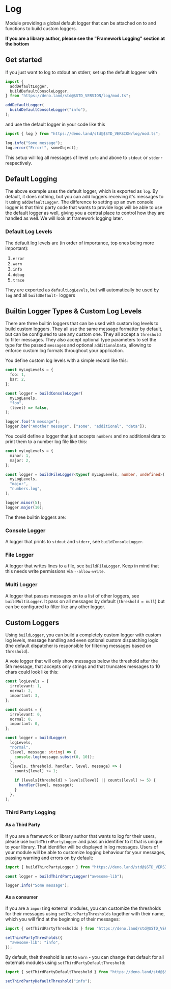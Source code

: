 # Log

Module providing a global default logger that can be attached on to and
functions to build custom loggers.

**If you are a library author, please see the "Framework Logging" section at the
bottom**

## Get started

If you just want to log to stdout an stderr, set up the default loggeer with

```ts
import {
  addDefaultLogger,
  buildDefaultConsoleLogger,
} from "https://deno.land/std@$STD_VERSION/log/mod.ts";

addDefaultLogger(
  buildDefaultConsoleLogger("info"),
);
```

and use the default logger in your code like this

```ts
import { log } from "https://deno.land/std@$STD_VERSION/log/mod.ts";

log.info("Some message");
log.error("Error!", someObject);
```

This setup will log all messages of level `info` and above to `stdout` or
`stderr` respectively.

## Default Logging

The above example uses the default logger, which is exported as `log`. By
default, it does nothing, but you can add loggers receiving it's messages to it
using `addDefaultLogger`. The difference to setting up an own console logger is
that third party code that wants to provide logs will be able to use the default
logger as well, giving you a central place to control how they are handled as
well. We will look at framework logging later.

### Default Log Levels

The default log levels are (in order of importance, top ones being more
important):

1. `error`
2. `warn`
3. `info`
4. `debug`
5. `trace`

They are exported as `defaultLogLevels`, but will automatically be used by `log`
and all `buildDefault-` loggers

## Builtin Logger Types & Custom Log Levels

There are three builtin loggers that can be used with custom log levels to build
custom loggers. They all use the same message formatter by default, but can be
configured to use any custom one. They all accept a `threshold` to filter
messages. They also accept optional type parameters to set the type for the
passed `message`s and optional `additionalData`, allowing to enforce custom log
formats throughout your application.

You define custom log levels with a simple record like this:

```ts
const myLogLevels = {
  foo: 1,
  bar: 2,
};

const logger = buildConsoleLogger(
  myLogLevels,
  "foo",
  (level) => false,
);

logger.foo("A message");
logger.bar("Another message", ["some", "additional", "data"]);
```

You could define a logger that just accepts `numbers` and no additional data to
print them to a number log file like this:

```ts
const myLogLevels = {
  minor: 1,
  major: 2,
};

const logger = buildFileLogger<typeof myLogLevels, number, undefined>(
  myLogLevels,
  "major",
  "numbers.log",
);

logger.minor(5);
logger.major(10);
```

The three builtin loggers are:

### Console Logger

A logger that prints to `stdout` and `stderr`, see `buildConsoleLogger`.

### File Logger

A logger that writes lines to a file, see `buildFileLogger`. Keep in mind that
this needs write permissions via `--allow-write`.

### Multi Logger

A logger that passes messages on to a list of other loggers, see
`buildMultiLogger`. It pass on all messages by default (`threshold = null`) but
can be configured to filter like any other logger.

## Custom Loggers

Using `buildLogger`, you can build a completely custom logger with custom log
levels, message handling and even optional custom dispatching logic (the default
dispatcher is responsible for filtering messages based on `threshold`).

A vote logger that will only show messages below the threshold after the 5th
message, that accepts only strings and that truncates messages to 10 chars could
look like this:

```ts
const logLevels = {
  irrelevant: 1,
  normal: 2,
  important: 3,
};

const counts = {
  irrelevant: 0,
  normal: 0,
  important: 0,
};

const logger = buildLogger(
  logLevels,
  "normal",
  (level, message: string) => {
    console.log(message.substr(0, 10));
  },
  (levels, threshold, handler, level, message) => {
    counts[level] += 1;

    if (levels[threshold] > levels[level] || counts[level] >= 5) {
      handler(level, message);
    }
  },
);
```

### Third Party Logging

#### As a Third Party

If you are a framework or library author that wants to log for their users,
please use `buildThirdPartyLogger` and pass an identifier to it that is unique
to your library. That identifier will be displayed in log messages. Users of
your module will be able to customize logging behaviour for your messages,
passing warning and errors on by default:

```ts
import { buildThirdPartyLogger } from "https://deno.land/std@$STD_VERSION/log/mod.ts";

const logger = buildThirdPartyLogger("awesome-lib");

logger.info("Some message");
```

#### As a consumer

If you are a `import`ing external modules, you can customize the thresholds for
their messages using `setThirdPartyThresholds` together with their name, which
you will find at the beginning of their messages:

```typescript
import { setThirdPartyThresholds } from "https://deno.land/std@$STD_VERSION/log/mod.ts";

setThirdPartyThresholds({
  "awesome-lib": "info",
});
```

By default, theit threshold is set to `warn` - you can change that default for
all externals modules using `setThirdPartyDefaultThreshold`:

```typescript
import { setThirdPartyDefaultThreshold } from "https://deno.land/std@$STD_VERSION/log/mod.ts";

setThirdPartyDefaultThreshold("info");
```
